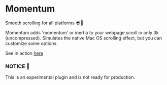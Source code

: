 # Momentum

Smooth scrolling for all platforms 😎🤘

Momentum adds 'momentum' or inertia to your webpage scroll in only 3k (uncompressed).
Simulates the native Mac OS scrolling effect, but you can customize some options.

See in action [here](http://builtbyedgar.com/lab/momentum/)



### NOTICE 🚨

This is an experimental plugin and is not ready for production. 
